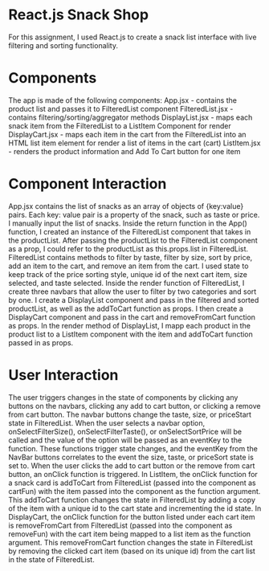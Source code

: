 # React.js Snack Shop
For this assignment, I used React.js to create a snack list interface with live filtering and sorting functionality. 

# Components
The app is made of the following components: 
App.jsx - contains the product list and passes it to FilteredList component
FilteredList.jsx - contains filtering/sorting/aggregator methods
DisplayList.jsx - maps each snack item from the FilteredList to a ListItem Component for render
DisplayCart.jsx - maps each item in the cart from the FilteredList into an HTML list item element for render a list of items in the cart (cart) 
ListItem.jsx - renders the product information and Add To Cart button for one item

# Component Interaction
App.jsx contains the list of snacks as an array of objects of {key:value} pairs. Each key: value pair is a property of the snack, such as taste or price. I manually input the list of snacks. Inside the return function in the App() function, I created an instance of the FilteredList component that takes in the productList. After passing the productList to the FilteredList component as a prop, I could refer to the productList as this.props.list in FilteredList. FilteredList contains methods to filter by taste, filter by size, sort by price, add an item to the cart, and remove an item from the cart. I used state to keep track of the price sorting style, unique id of the next cart item, size selected, and taste selected. Inside the render function of FilteredList, I create three navbars that allow the user to filter by two categories and sort by one. I create a DisplayList component and pass in the filtered and sorted productList, as well as the addToCart function as props. I then create a DisplayCart component and pass in the cart and removeFromCart function as props. In the render method of DisplayList, I mapp each product in the product list to a ListItem component with the item and addToCart function passed in as props.


# User Interaction
The user triggers changes in the state of components by clicking any buttons on the navbars, clicking any add to cart button, or clicking a remove from cart button. The navbar buttons change the taste, size, or priceStart state in FilteredList. When the user selects a navbar option, onSelectFilterSize(), onSelectFilterTaste(), or onSelectSortPrice will be called and the value of the option will be passed as an eventKey to the function. These functions trigger state changes, and the eventKey from the NavBar buttons correlates to the event the size, taste, or priceSort state is set to.  When the user clicks the add to cart button or the remove from cart button, an onClick function is triggered. In ListItem, the onClick function for a snack card is addToCart from FilteredList (passed into the component as cartFun) with the item passed into the component as the function argument. This addToCart function changes the state in FilteredList by adding a copy of the item with a unique id to the cart state and incrementing the id state. In DisplayCart, the onClick function for the button listed under each cart item is removeFromCart from FilteredList (passed into the component as removeFun) with the cart item being mapped to a list item as the function argument. This removeFromCart function changes the state in FilteredList by removing the clicked cart item (based on its unique id) from the cart list in the state of FilteredList.